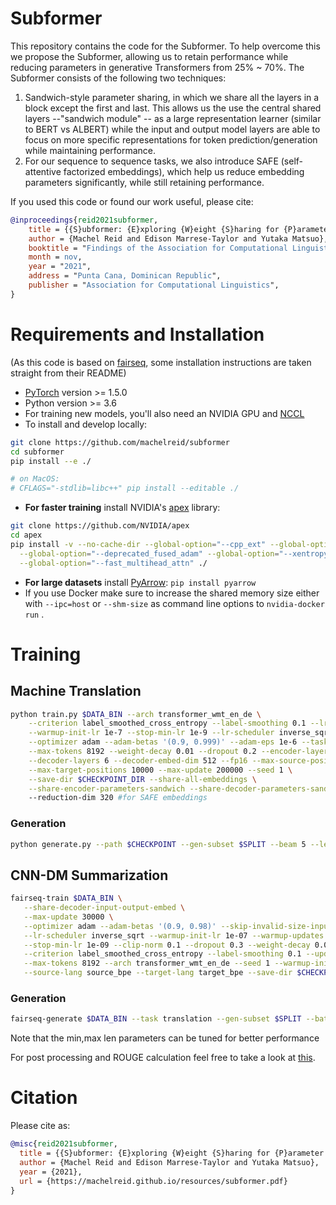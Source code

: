 # Subformer

This repository contains the code for the Subformer. To help overcome this we propose the Subformer, allowing us to retain performance while reducing parameters in generative Transformers from 25% ~ 70%. The Subformer consists of the following two techniques:

1. Sandwich-style parameter sharing, in which we share all the layers in a block except the first and last. This allows us the use the central shared layers --"sandwich module" -- as a large representation learner (similar to BERT vs ALBERT) while the input and output model layers are able to focus on more specific representations for token prediction/generation while maintaining performance.
2. For our sequence to sequence tasks, we also introduce SAFE (self-attentive factorized embeddings), which help us reduce embedding parameters significantly, while still retaining performance.

If you used this code or found our work useful, please cite:

```bibtex
@inproceedings{reid2021subformer,
    title = {{S}ubformer: {E}xploring {W}eight {S}haring for {P}arameter {E}fficiency in {G}enerative {T}ransformers},
    author = {Machel Reid and Edison Marrese-Taylor and Yutaka Matsuo},
    booktitle = "Findings of the Association for Computational Linguistics: EMNLP 2021",
    month = nov,
    year = "2021",
    address = "Punta Cana, Dominican Republic",
    publisher = "Association for Computational Linguistics",
}
```

# Requirements and Installation

(As this code is based on [fairseq](https://github.com/ytorch/fairseq/), some installation instructions are taken straight from their README)

* [PyTorch](http://pytorch.org/) version >= 1.5.0
* Python version >= 3.6
* For training new models, you'll also need an NVIDIA GPU and [NCCL](https://github.com/NVIDIA/nccl)
* To install and develop locally:

``` bash
git clone https://github.com/machelreid/subformer
cd subformer
pip install --e ./

# on MacOS:
# CFLAGS="-stdlib=libc++" pip install --editable ./
```

* **For faster training** install NVIDIA's [apex](https://github.com/NVIDIA/apex) library:

``` bash
git clone https://github.com/NVIDIA/apex
cd apex
pip install -v --no-cache-dir --global-option="--cpp_ext" --global-option="--cuda_ext" \
  --global-option="--deprecated_fused_adam" --global-option="--xentropy" \
  --global-option="--fast_multihead_attn" ./
```

* **For large datasets** install [PyArrow](https://arrow.apache.org/docs/python/install.html#using-pip): `pip install pyarrow`
* If you use Docker make sure to increase the shared memory size either with `--ipc=host` or `--shm-size`
 as command line options to `nvidia-docker run` .

# Training 

## Machine Translation

```bash
python train.py $DATA_BIN --arch transformer_wmt_en_de \
    --criterion label_smoothed_cross_entropy --label-smoothing 0.1 --lr 5e-4 \
    --warmup-init-lr 1e-7 --stop-min-lr 1e-9 --lr-scheduler inverse_sqrt --warmup-updates 10000 \
    --optimizer adam --adam-betas '(0.9, 0.999)' --adam-eps 1e-6 --task translation \
    --max-tokens 8192 --weight-decay 0.01 --dropout 0.2 --encoder-layers 6 --encoder-embed-dim 512 \
    --decoder-layers 6 --decoder-embed-dim 512 --fp16 --max-source-positions 10000 \
    --max-target-positions 10000 --max-update 200000 --seed 1 \
    --save-dir $CHECKPOINT_DIR --share-all-embeddings \
    --share-encoder-parameters-sandwich --share-decoder-parameters-sandwich \ #for sandwich-style parameter sharing
    --reduction-dim 320 #for SAFE embeddings
```
### Generation
```bash
python generate.py --path $CHECKPOINT --gen-subset $SPLIT --beam 5 --lenpen $LENPEN --batch-size 400 --remove-bpe
```
## CNN-DM Summarization
```bash
fairseq-train $DATA_BIN \
   --share-decoder-input-output-embed \
   --max-update 30000 \
   --optimizer adam --adam-betas '(0.9, 0.98)' --skip-invalid-size-inputs-valid-test \
   --lr-scheduler inverse_sqrt --warmup-init-lr 1e-07 --warmup-updates 10000 --lr 0.0005 \
   --stop-min-lr 1e-09 --clip-norm 0.1 --dropout 0.3 --weight-decay 0.0 \
   --criterion label_smoothed_cross_entropy --label-smoothing 0.1 --update-freq 7 --attention-dropout 0.2 \
   --max-tokens 8192 --arch transformer_wmt_en_de --seed 1 --warmup-init-lr 1e-7 \
   --source-lang source_bpe --target-lang target_bpe --save-dir $CHECKPOINT_DIR --no-epoch-checkpoints --keep-best-checkpoints 10 --truncate-source --max-source-positions 512 --share-encoder-parameters-sandwich --share-decoder-parameters-sandwich --sandwich-embed-dim 1024 --sandwich-ffn-embed-dim 3072 --reduction-dim 256
```
### Generation

```bash
fairseq-generate $DATA_BIN --task translation --gen-subset $SPLIT --batch-size 32 --path $CHECKPOINT --remove-bpe  --min-len 55 --beam 5 --max-len-b 140 --no-repeat-ngram-size 3 --lenpen $LENPEN -s source_bpe -t target_bpe --truncate-source --max-source-positions 512
```
Note that the min,max len parameters can be tuned for better performance

For post processing and ROUGE calculation feel free to take a look at [this](https://gist.github.com/machelreid/a8ebe66370ec64f2812677110f574381).

# Citation

Please cite as:

``` bibtex
@misc{reid2021subformer,
  title = {{S}ubformer: {E}xploring {W}eight {S}haring for {P}arameter {E}fficiency in {G}enerative {T}ransformers},
  author = {Machel Reid and Edison Marrese-Taylor and Yutaka Matsuo},
  year = {2021},
  url = {https://machelreid.github.io/resources/subformer.pdf}
}
```
